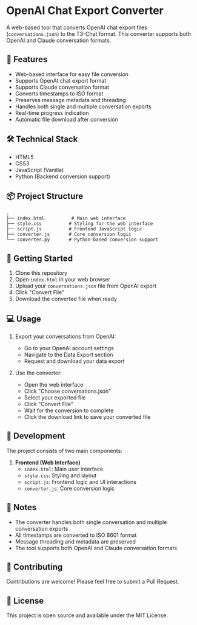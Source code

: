 # OpenAI Chat Export Converter

A web-based tool that converts OpenAI chat export files (`conversations.json`) to the T3-Chat format. This converter supports both OpenAI and Claude conversation formats.

## 🚀 Features

- Web-based interface for easy file conversion
- Supports OpenAI chat export format
- Supports Claude conversation format
- Converts timestamps to ISO format
- Preserves message metadata and threading
- Handles both single and multiple conversation exports
- Real-time progress indication
- Automatic file download after conversion

## 🛠️ Technical Stack

- HTML5
- CSS3
- JavaScript (Vanilla)
- Python (Backend conversion support)

## 📦 Project Structure

```
.
├── index.html          # Main web interface
├── style.css          # Styling for the web interface
├── script.js          # Frontend JavaScript logic
├── converter.js       # Core conversion logic
└── converter.py       # Python-based conversion support
```

## 🚀 Getting Started

1. Clone this repository
2. Open `index.html` in your web browser
3. Upload your `conversations.json` file from OpenAI export
4. Click "Convert File"
5. Download the converted file when ready

## 💻 Usage

1. Export your conversations from OpenAI:
   - Go to your OpenAI account settings
   - Navigate to the Data Export section
   - Request and download your data export

2. Use the converter:
   - Open the web interface
   - Click "Choose conversations.json"
   - Select your exported file
   - Click "Convert File"
   - Wait for the conversion to complete
   - Click the download link to save your converted file

## 🔧 Development

The project consists of two main components:

1. **Frontend (Web Interface)**
   - `index.html`: Main user interface
   - `style.css`: Styling and layout
   - `script.js`: Frontend logic and UI interactions
   - `converter.js`: Core conversion logic

## 📝 Notes

- The converter handles both single conversation and multiple conversation exports
- All timestamps are converted to ISO 8601 format
- Message threading and metadata are preserved
- The tool supports both OpenAI and Claude conversation formats

## 🤝 Contributing

Contributions are welcome! Please feel free to submit a Pull Request.

## 📄 License

This project is open source and available under the MIT License.
